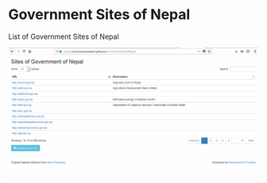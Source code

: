 # Government Sites of Nepal
List of Government Sites of Nepal

![Homepage of the website](/images/homepage.png)
